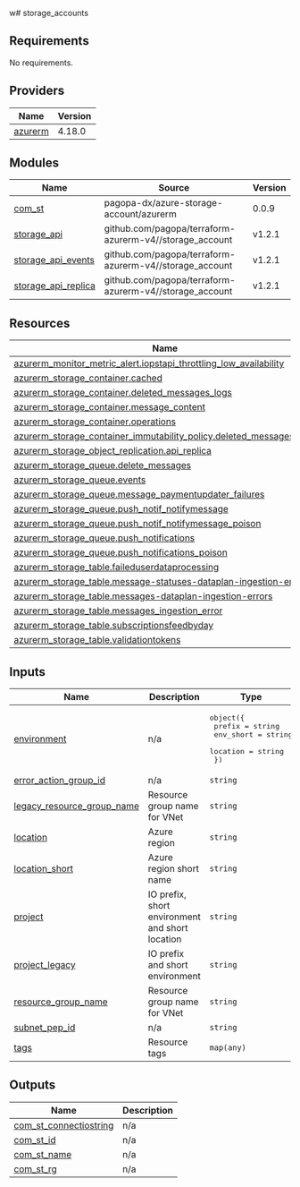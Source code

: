 w# storage_accounts

<!-- BEGIN_TF_DOCS -->

## Requirements

No requirements.

## Providers

| Name                                                          | Version |
|---------------------------------------------------------------|---------|
| <a name="provider_azurerm"></a> [azurerm](#provider\_azurerm) | 4.18.0  |

## Modules

| Name                                                                                              | Source                                                  | Version |
|---------------------------------------------------------------------------------------------------|---------------------------------------------------------|---------|
| <a name="module_com_st"></a> [com\_st](#module\_com\_st)                                          | pagopa-dx/azure-storage-account/azurerm                 | 0.0.9   |
| <a name="module_storage_api"></a> [storage\_api](#module\_storage\_api)                           | github.com/pagopa/terraform-azurerm-v4//storage_account | v1.2.1  |
| <a name="module_storage_api_events"></a> [storage\_api\_events](#module\_storage\_api\_events)    | github.com/pagopa/terraform-azurerm-v4//storage_account | v1.2.1  |
| <a name="module_storage_api_replica"></a> [storage\_api\_replica](#module\_storage\_api\_replica) | github.com/pagopa/terraform-azurerm-v4//storage_account | v1.2.1  |

## Resources

| Name                                                                                                                                                                                         | Type     |
|----------------------------------------------------------------------------------------------------------------------------------------------------------------------------------------------|----------|
| [azurerm_monitor_metric_alert.iopstapi_throttling_low_availability](https://registry.terraform.io/providers/hashicorp/azurerm/latest/docs/resources/monitor_metric_alert)                    | resource |
| [azurerm_storage_container.cached](https://registry.terraform.io/providers/hashicorp/azurerm/latest/docs/resources/storage_container)                                                        | resource |
| [azurerm_storage_container.deleted_messages_logs](https://registry.terraform.io/providers/hashicorp/azurerm/latest/docs/resources/storage_container)                                         | resource |
| [azurerm_storage_container.message_content](https://registry.terraform.io/providers/hashicorp/azurerm/latest/docs/resources/storage_container)                                               | resource |
| [azurerm_storage_container.operations](https://registry.terraform.io/providers/hashicorp/azurerm/latest/docs/resources/storage_container)                                                    | resource |
| [azurerm_storage_container_immutability_policy.deleted_messages_logs](https://registry.terraform.io/providers/hashicorp/azurerm/latest/docs/resources/storage_container_immutability_policy) | resource |
| [azurerm_storage_object_replication.api_replica](https://registry.terraform.io/providers/hashicorp/azurerm/latest/docs/resources/storage_object_replication)                                 | resource |
| [azurerm_storage_queue.delete_messages](https://registry.terraform.io/providers/hashicorp/azurerm/latest/docs/resources/storage_queue)                                                       | resource |
| [azurerm_storage_queue.events](https://registry.terraform.io/providers/hashicorp/azurerm/latest/docs/resources/storage_queue)                                                                | resource |
| [azurerm_storage_queue.message_paymentupdater_failures](https://registry.terraform.io/providers/hashicorp/azurerm/latest/docs/resources/storage_queue)                                       | resource |
| [azurerm_storage_queue.push_notif_notifymessage](https://registry.terraform.io/providers/hashicorp/azurerm/latest/docs/resources/storage_queue)                                              | resource |
| [azurerm_storage_queue.push_notif_notifymessage_poison](https://registry.terraform.io/providers/hashicorp/azurerm/latest/docs/resources/storage_queue)                                       | resource |
| [azurerm_storage_queue.push_notifications](https://registry.terraform.io/providers/hashicorp/azurerm/latest/docs/resources/storage_queue)                                                    | resource |
| [azurerm_storage_queue.push_notifications_poison](https://registry.terraform.io/providers/hashicorp/azurerm/latest/docs/resources/storage_queue)                                             | resource |
| [azurerm_storage_table.faileduserdataprocessing](https://registry.terraform.io/providers/hashicorp/azurerm/latest/docs/resources/storage_table)                                              | resource |
| [azurerm_storage_table.message-statuses-dataplan-ingestion-errors](https://registry.terraform.io/providers/hashicorp/azurerm/latest/docs/resources/storage_table)                            | resource |
| [azurerm_storage_table.messages-dataplan-ingestion-errors](https://registry.terraform.io/providers/hashicorp/azurerm/latest/docs/resources/storage_table)                                    | resource |
| [azurerm_storage_table.messages_ingestion_error](https://registry.terraform.io/providers/hashicorp/azurerm/latest/docs/resources/storage_table)                                              | resource |
| [azurerm_storage_table.subscriptionsfeedbyday](https://registry.terraform.io/providers/hashicorp/azurerm/latest/docs/resources/storage_table)                                                | resource |
| [azurerm_storage_table.validationtokens](https://registry.terraform.io/providers/hashicorp/azurerm/latest/docs/resources/storage_table)                                                      | resource |

## Inputs

| Name                                                                                                                   | Description                                     | Type                                                                                                          | Default | Required |
|------------------------------------------------------------------------------------------------------------------------|-------------------------------------------------|---------------------------------------------------------------------------------------------------------------|---------|:--------:|
| <a name="input_environment"></a> [environment](#input\_environment)                                                    | n/a                                             | <pre>object({<br/>    prefix    = string<br/>    env_short = string<br/>    location  = string<br/>  })</pre> | n/a     |   yes    |
| <a name="input_error_action_group_id"></a> [error\_action\_group\_id](#input\_error\_action\_group\_id)                | n/a                                             | `string`                                                                                                      | n/a     |   yes    |
| <a name="input_legacy_resource_group_name"></a> [legacy\_resource\_group\_name](#input\_legacy\_resource\_group\_name) | Resource group name for VNet                    | `string`                                                                                                      | n/a     |   yes    |
| <a name="input_location"></a> [location](#input\_location)                                                             | Azure region                                    | `string`                                                                                                      | n/a     |   yes    |
| <a name="input_location_short"></a> [location\_short](#input\_location\_short)                                         | Azure region short name                         | `string`                                                                                                      | n/a     |   yes    |
| <a name="input_project"></a> [project](#input\_project)                                                                | IO prefix, short environment and short location | `string`                                                                                                      | n/a     |   yes    |
| <a name="input_project_legacy"></a> [project\_legacy](#input\_project\_legacy)                                         | IO prefix and short environment                 | `string`                                                                                                      | n/a     |   yes    |
| <a name="input_resource_group_name"></a> [resource\_group\_name](#input\_resource\_group\_name)                        | Resource group name for VNet                    | `string`                                                                                                      | n/a     |   yes    |
| <a name="input_subnet_pep_id"></a> [subnet\_pep\_id](#input\_subnet\_pep\_id)                                          | n/a                                             | `string`                                                                                                      | n/a     |   yes    |
| <a name="input_tags"></a> [tags](#input\_tags)                                                                         | Resource tags                                   | `map(any)`                                                                                                    | n/a     |   yes    |

## Outputs

| Name                                                                                                       | Description |
|------------------------------------------------------------------------------------------------------------|-------------|
| <a name="output_com_st_connectiostring"></a> [com\_st\_connectiostring](#output\_com\_st\_connectiostring) | n/a         |
| <a name="output_com_st_id"></a> [com\_st\_id](#output\_com\_st\_id)                                        | n/a         |
| <a name="output_com_st_name"></a> [com\_st\_name](#output\_com\_st\_name)                                  | n/a         |
| <a name="output_com_st_rg"></a> [com\_st\_rg](#output\_com\_st\_rg)                                        | n/a         |

<!-- END_TF_DOCS -->
